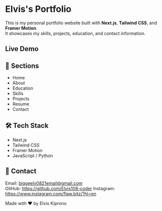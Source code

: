 # Elvis's Portfolio

This is my personal portfolio website built with **Next.js**, **Tailwind CSS**, and **Framer Motion**.  
It showcases my skills, projects, education, and contact information.

##  Live Demo


## 📂 Sections
- Home
- About
- Education
- Skills
- Projects
- Resume
- Contact

## 🛠 Tech Stack
- Next.js
- Tailwind CSS
- Framer Motion
- JavaScript / Python

## 📧 Contact
Email: biggeelv0821email@gmail.com  
GitHub: https://github.com/Elvis108-coder
Instagram: https://www.instagram.com/flaw.bitz/?hl=en

Made with ❤️ by Elvis Kiprono

